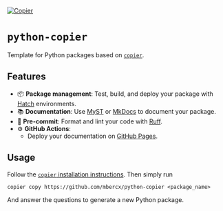 [![Copier](https://img.shields.io/endpoint?url=https://raw.githubusercontent.com/copier-org/copier/master/img/badge/badge-black.json)](https://github.com/copier-org/copier)

# `python-copier`

Template for Python packages based on [`copier`](https://copier.readthedocs.io/en/latest/).

## Features

* 📦 **Package management**: Test, build, and deploy your package with [Hatch](https://hatch.pypa.io/) environments.
*  📚 **Documentation**: Use [MyST](https://mystmd.org/) or [MkDocs](https://www.mkdocs.org/) to document your package.
* 🧹 **Pre-commit**: Format and lint your code with [Ruff](https://docs.astral.sh/ruff/).
* ⚙️ **GitHub Actions**:
    * Deploy your documentation on [GitHub Pages](https://docs.github.com/en/pages/getting-started-with-github-pages/creating-a-github-pages-site).

## Usage

Follow the [`copier` installation instructions](https://copier.readthedocs.io/en/latest/#installation).
Then simply run

```
copier copy https://github.com/mbercx/python-copier <package_name>
```

And answer the questions to generate a new Python package.
